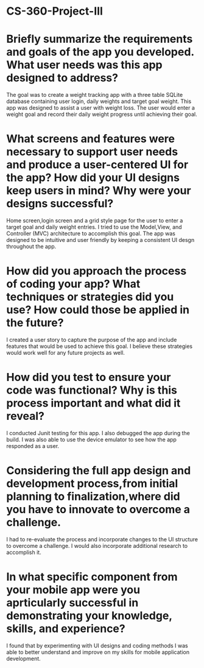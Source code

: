 # CS-360-Project-III

# Briefly summarize the requirements and goals of the app you developed. What user needs was this app designed to address?
The goal was to create a weight tracking app with a three table SQLite database containing user login, daily weights and target goal weight. This app was designed to assist a user with weight loss.
The user would enter a weight goal and record their daily weight progress until achieving their goal.
# What screens and features were necessary to support user needs and produce a user-centered UI for the app? How did your UI designs keep users in mind? Why were your designs successful?
Home screen,login screen and a grid style page for the user to enter a target goal and daily weight entries. I tried to use the Model,View, and Controller (MVC) architecture to accomplish this goal.
The app was designed to be intuitive and user friendly by keeping a consistent UI desgn throughout the app.
# How did you approach the process of coding your app? What techniques or strategies did you use? How could those be applied in the future?
I created a user story to capture the purpose of the app and include features that would be used to achieve this goal. I believe these strategies would work well for any future projects as well.
# How did you test to ensure your code was functional? Why is this process important and what did it reveal?
I conducted Junit testing for this app. I also debugged the app during the build. I was also able to use the device emulator to see how the app responded as a user.
# Considering the full app design and development process,from initial planning to finalization,where did you have to innovate to overcome a challenge.
I had to re-evaluate the process and incorporate changes to the UI structure to overcome a challenge. I would also incorporate additional research to accomplish it.
# In what specific component from your mobile app were you aprticularly successful in demonstrating your knowledge, skills, and experience?
I found that by experimenting with UI designs and coding methods I was able to better understand and improve on my skills for mobile application development.
